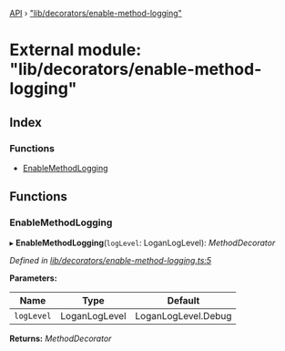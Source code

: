 [API](../README.md) › ["lib/decorators/enable-method-logging"](_lib_decorators_enable_method_logging_.md)

# External module: "lib/decorators/enable-method-logging"


## Index

### Functions

* [EnableMethodLogging](_lib_decorators_enable_method_logging_.md#enablemethodlogging)

## Functions

###  EnableMethodLogging

▸ **EnableMethodLogging**(`logLevel`: LoganLogLevel): *MethodDecorator*

*Defined in [lib/decorators/enable-method-logging.ts:5](https://github.com/ciklum-digital/logan/blob/af9fe3e/packages/angular/src/lib/decorators/enable-method-logging.ts#L5)*

**Parameters:**

Name | Type | Default |
------ | ------ | ------ |
`logLevel` | LoganLogLevel |  LoganLogLevel.Debug |

**Returns:** *MethodDecorator*